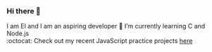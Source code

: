 ### Hi there 👋
I am El and I am an aspiring developer
 🌱 I’m currently learning C and Node.js
 <br>:octocat: 
 Check out my recent JavaScript practice projects <a href="https://github.com/elbytes/JS-practice-projects">here</a>
<!--
**elalimardani/elalimardani** is a ✨ _special_ ✨ repository because its `README.md` (this file) appears on your GitHub profile.

Here are some ideas to get you started:

 
 
- 🔭 I’m currently working on ...

- 👯 I’m looking to collaborate on ...
- 🤔 I’m looking for help with ...
- 💬 Ask me about ...
- 📫 How to reach me: ...
- 😄 Pronouns: ...
- ⚡ Fun fact: ...
-->
